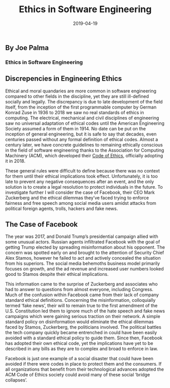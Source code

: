 ﻿---
layout: essay
type: essay
title: Ethics in Software Engineering
date: 2019-04-19
labels:
  - ACM Code of Ethics
  - Facebook
  - Politics
---

## **By Joe Palma**

### Ethics in Software Engineering 

## Discrepencies in Engineering Ethics

Ethical and moral quandaries are more common in software engineering compared to other fields in the discipline, yet they are still ill-defined socially and legally. The discrepancy is due to late development of the field itself, from the inception of the first programmable computer by German Konrad Zuse in 1936 to 2018 we saw no real standards of ethics in computing. The electrical, mechanical and civil disciplines of engineering saw no universal adaptation of ethical codes until the American Engineering Society assumed a form of them in 1914. No date can be put on the inception of general engineering, but it is safe to say that decades, even centuries passed without any formal definition of ethical codes. Almost a century later, we have concrete guidelines to remaining ethically conscious in the field of software engineering thanks to the Association for Computing Machinery (ACM), which developed their [Code of Ethics](https://www.acm.org/code-of-ethics), officially adopting it in 2018. 

These general rules were difficult to define because there was no context for them until their ethical implications took effect. Unfortunately, it is too late to prevent any negative consequences after an event, and the only solution is to create a legal resolution to protect individuals in the future. To investigate further I will consider the case of Facebook, their CEO Mark Zuckerberg and the ethical dilemmas they’ve faced trying to enforce fairness and free speech among social media users amidst attacks from political foreign agents, trolls, hackers and fake news. 

## The Case of Facebook

The year was 2017, and Donald Trump’s presidential campaign allied with some unusual actors. Russian agents infiltrated Facebook with the goal of getting Trump elected by spreading misinformation about his opponent. The concern was spotted early on and brought to the attention of Security Chief Alex Stamos, however he failed to act and actively concealed the situation from his superiors. The social media behemoths business model primarily focuses on growth, and the ad revenue and increased user numbers looked good to Stamos despite their ethical implications. 

This information came to the surprise of Zuckerberg and associates who had to answer to questions from almost everyone, including Congress. Much of the confusion within Facebook came from their lack of company standard ethical definitions. Concerning the misinformation, colloquially termed ‘fake news’, their will to remain true to the first amendment of the U.S. Constitution led them to ignore much of the hate speech and fake news campaigns which were gaining serious traction on their network. A simple standard policy on disinformation would eliminate the ethical dilemmas faced by Stamos, Zuckerberg, the politicians involved. The political battles the tech company quickly became entrenched in could have been easily avoided with a standard ethical policy to guide them. Since then, Facebook has adopted their own ethical code, yet the implications have yet to be described in any bills as they are to complex and broad to enforce in law. 


Facebook is just one example of a social disaster that could have been avoided if there were codes in place to protect them and the consumers. If all organizations that benefit from their technological advances adopted the ACM Code of Ethics society could avoid many of these social ‘bridge collapses’. 
